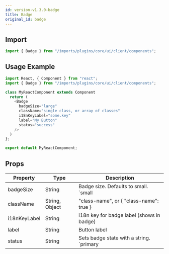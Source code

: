 ```yaml
---
id: version-v1.3.0-badge
title: Badge
original_id: badge
---
```

    
## Import

```javascript
import { Badge } from "/imports/plugins/core/ui/client/components";
```

## Usage Example

```javascript
import React, { Component } from "react";
import { Badge } from "/imports/plugins/core/ui/client/components";

class MyReactComponent extends Component
  return (
    <Badge
      badgeSize="large"
      className="single class, or array of classes"
      i18nKeyLabel="some.key"
      label="My Button"
      status="success"    
    />
  )
};

export default MyReactComponent;
```

## Props

| Property     | Type           | Description                                                                                          |
| ------------ | -------------- | ---------------------------------------------------------------------------------------------------- |
| badgeSize    | String         | Badge size. Defaults to small. `small | large`                                                       |
| className    | String, Object | "class-name", or { "class-name": true }                                                              |
| i18nKeyLabel | String         | i18n key for badge label (shows in badge)                                                            |
| label        | String         | Button label                                                                                         |
| status       | String         | Sets badge state with a string. `primary | success | info | warning | danger | link | cta | default` |
